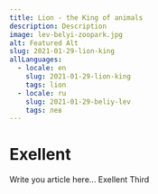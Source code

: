 ```yaml
---
title: Lion - the King of animals
description: Description
image: lev-belyi-zoopark.jpg
alt: Featured Alt
slug: 2021-01-29-lion-king
allLanguages:
  - locale: en
    slug: 2021-01-29-lion-king
    tags: lion
  - locale: ru
    slug: 2021-01-29-beliy-lev
    tags: лев
---
```

# Exellent
Write you article here... Exellent Third